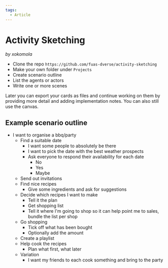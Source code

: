 ```yaml
---
tags:
  - Article
---
```

# Activity Sketching

*by xokomola*

- Clone the repo `https://github.com/fuas-dverse/activity-sketching`
- Make your own folder under `Projects`
- Create scenario outline
- List the agents or actors
- Write one or more scenes

Later you can export your cards as files and continue working on them by providing more detail and adding implementation notes. You can also still use the canvas.

## Example scenario outline

- I want to organise a bbq/party
	- Find a suitable date
		- I want some people to absolutely be there
		- I want to pick the date with the best weather prospects
		- Ask everyone to respond their availability for each date
			- No
			- Yes
			- Maybe
	- Send out invitations
	- Find nice recipes
		- Give some ingredients and ask for suggestions
	- Decide which recipes I want to make
		- Tell it the plan
		- Get shopping list
		- Tell it where I'm going to shop so it can help point me to sales, bundle the list per shop
	- Go shopping
		- Tick off what has been bought
		- Optionally add the amount
	- Create a playlist
	- Help cook the recipes
		- Plan what first, what later
	- Variation
		- I want my friends to each cook something and bring to the party
